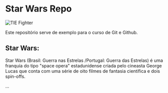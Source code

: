 # Star Wars Repo

![TIE Fighter](tiefighter.png)

Este repositório serve de exemplo para o curso de Git e Github.

## Star Wars:

Star Wars (Brasil: Guerra nas Estrelas /Portugal: Guerra das Estrelas) é uma franquia do tipo "space opera" estadunidense criada pelo cineasta George Lucas que conta com uma série de oito filmes de fantasia científica e dois spin-offs.

...

